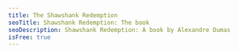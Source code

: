 ```yaml
---
title: The Shawshank Redemption
seoTitle: Shawshank Redemption: The book
seoDescription: Shawshank Redemption: A book by Alexandre Dumas
isFree: true
---
```


